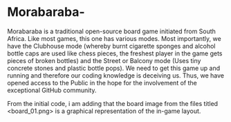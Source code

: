 # Morabaraba-
Morabaraba is a traditional open-source board game initiated from South Africa. Like most games, this one has various modes. Most importantly, we have the Clubhouse mode (whereby burnt cigarette sponges and alcohol bottle caps are used like chess pieces, the freshest player in the game gets pieces of broken bottles) and the Street or Balcony mode (Uses tiny concrete stones and plastic bottle pops). We need to get this game up and running and therefore our coding knowledge is deceiving us. Thus, we have opened access to the Public in the hope for the involvement of the exceptional GitHub community.

From the initial code, i am adding that the board image from the files titled <board_01.png> is a graphical representation of the in-game layout.
